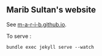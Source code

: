 ## Marib Sultan's website

See [m-a-r-i-b.github.io](https://m-a-r-i-b.github.io/).


To serve : 

```
bundle exec jekyll serve --watch
```